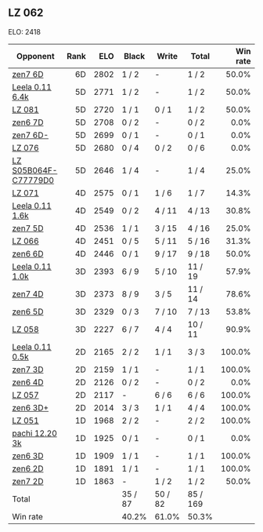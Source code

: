 ## LZ 062 ##

ELO: 2418

Opponent | Rank | ELO | Black | Write | Total | Win rate
---------|-----:|----:|-------|-------|-------|-------:
[zen7 6D](zen7%206D.md) | 6D | 2802 | 1 / 2 | - | 1 / 2 | 50.0%
[Leela 0.11 6.4k](Leela%200.11%206.4k.md) | 5D | 2771 | 1 / 2 | - | 1 / 2 | 50.0%
[LZ 081](LZ%20081.md) | 5D | 2720 | 1 / 1 | 0 / 1 | 1 / 2 | 50.0%
[zen6 7D](zen6%207D.md) | 5D | 2708 | 0 / 2 | - | 0 / 2 | 0.0%
[zen7 6D-](zen7%206D-.md) | 5D | 2699 | 0 / 1 | - | 0 / 1 | 0.0%
[LZ 076](LZ%20076.md) | 5D | 2680 | 0 / 4 | 0 / 2 | 0 / 6 | 0.0%
[LZ S05B064F-C77779D0](LZ%20S05B064F-C77779D0.md) | 5D | 2646 | 1 / 4 | - | 1 / 4 | 25.0%
[LZ 071](LZ%20071.md) | 4D | 2575 | 0 / 1 | 1 / 6 | 1 / 7 | 14.3%
[Leela 0.11 1.6k](Leela%200.11%201.6k.md) | 4D | 2549 | 0 / 2 | 4 / 11 | 4 / 13 | 30.8%
[zen7 5D](zen7%205D.md) | 4D | 2536 | 1 / 1 | 3 / 15 | 4 / 16 | 25.0%
[LZ 066](LZ%20066.md) | 4D | 2451 | 0 / 5 | 5 / 11 | 5 / 16 | 31.3%
[zen6 6D](zen6%206D.md) | 4D | 2446 | 0 / 1 | 9 / 17 | 9 / 18 | 50.0%
[Leela 0.11 1.0k](Leela%200.11%201.0k.md) | 3D | 2393 | 6 / 9 | 5 / 10 | 11 / 19 | 57.9%
[zen7 4D](zen7%204D.md) | 3D | 2373 | 8 / 9 | 3 / 5 | 11 / 14 | 78.6%
[zen6 5D](zen6%205D.md) | 3D | 2329 | 0 / 3 | 7 / 10 | 7 / 13 | 53.8%
[LZ 058](LZ%20058.md) | 3D | 2227 | 6 / 7 | 4 / 4 | 10 / 11 | 90.9%
[Leela 0.11 0.5k](Leela%200.11%200.5k.md) | 2D | 2165 | 2 / 2 | 1 / 1 | 3 / 3 | 100.0%
[zen7 3D](zen7%203D.md) | 2D | 2159 | 1 / 1 | - | 1 / 1 | 100.0%
[zen6 4D](zen6%204D.md) | 2D | 2126 | 0 / 2 | - | 0 / 2 | 0.0%
[LZ 057](LZ%20057.md) | 2D | 2117 | - | 6 / 6 | 6 / 6 | 100.0%
[zen6 3D+](zen6%203D+.md) | 2D | 2014 | 3 / 3 | 1 / 1 | 4 / 4 | 100.0%
[LZ 051](LZ%20051.md) | 1D | 1968 | 2 / 2 | - | 2 / 2 | 100.0%
[pachi 12.20 3k](pachi%2012.20%203k.md) | 1D | 1925 | 0 / 1 | - | 0 / 1 | 0.0%
[zen6 3D](zen6%203D.md) | 1D | 1909 | 1 / 1 | - | 1 / 1 | 100.0%
[zen6 2D](zen6%202D.md) | 1D | 1891 | 1 / 1 | - | 1 / 1 | 100.0%
[zen7 2D](zen7%202D.md) | 1D | 1863 | - | 1 / 2 | 1 / 2 | 50.0%
Total | | | 35 / 87 | 50 / 82 | 85 / 169 | 
Win rate| | | 40.2% | 61.0% | 50.3% | 
